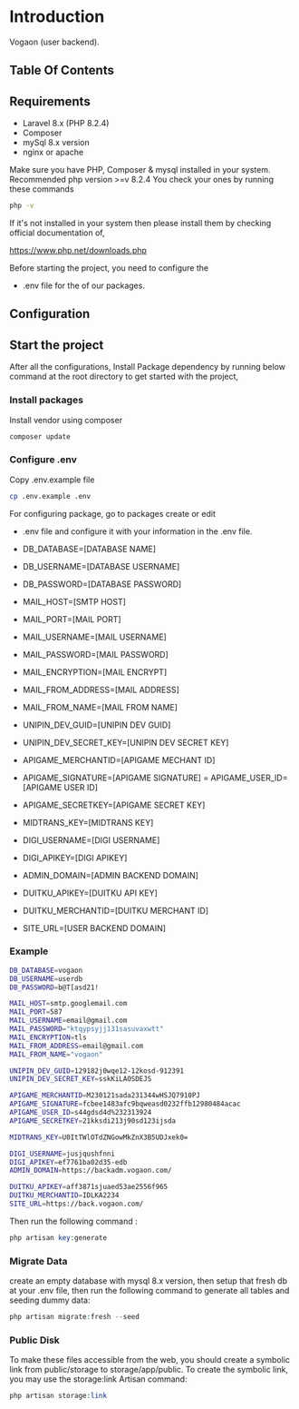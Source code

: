 
# Introduction

Vogaon (user backend).

## Table Of Contents

## Requirements
- Laravel 8.x (PHP 8.2.4)
- Composer
- mySql 8.x version
- nginx or apache


Make sure you have PHP, Composer & mysql installed in your system. Recommended php version >=v 8.2.4 You check your ones by running these commands
```bash
php -v
```
If it's not installed in your system then please install them by checking official documentation of,

https://www.php.net/downloads.php

Before starting the project, you need to configure the 
- .env
file for the of our packages.


## Configuration


## Start the project
After all the configurations, Install Package dependency by running below command at the root directory to get started with the project,

### Install packages
Install vendor using composer

```bash
composer update
```

### Configure .env
Copy .env.example file

```bash
cp .env.example .env
```

For configuring package, go to packages create or edit 
- .env
file and configure it with
your information in the .env file.

- DB_DATABASE=[DATABASE NAME]
- DB_USERNAME=[DATABASE USERNAME]
- DB_PASSWORD=[DATABASE PASSWORD]

- MAIL_HOST=[SMTP HOST]
- MAIL_PORT=[MAIL PORT]
- MAIL_USERNAME=[MAIL USERNAME]
- MAIL_PASSWORD=[MAIL PASSWORD]
- MAIL_ENCRYPTION=[MAIL ENCRYPT]
- MAIL_FROM_ADDRESS=[MAIL ADDRESS]
- MAIL_FROM_NAME=[MAIL FROM NAME]

- UNIPIN_DEV_GUID=[UNIPIN DEV GUID]
- UNIPIN_DEV_SECRET_KEY=[UNIPIN DEV SECRET KEY]

- APIGAME_MERCHANTID=[APIGAME MECHANT ID]
- APIGAME_SIGNATURE=[APIGAME SIGNATURE]
= APIGAME_USER_ID=[APIGAME USER ID]
- APIGAME_SECRETKEY=[APIGAME SECRET KEY]

- MIDTRANS_KEY=[MIDTRANS KEY]
- DIGI_USERNAME=[DIGI USERNAME]
- DIGI_APIKEY=[DIGI APIKEY]
- ADMIN_DOMAIN=[ADMIN BACKEND DOMAIN]

- DUITKU_APIKEY=[DUITKU API KEY]
- DUITKU_MERCHANTID=[DUITKU MERCHANT ID]
- SITE_URL=[USER BACKEND DOMAIN]

### Example
```bash
DB_DATABASE=vogaon
DB_USERNAME=userdb
DB_PASSWORD=b@T[asd21!

MAIL_HOST=smtp.googlemail.com
MAIL_PORT=587
MAIL_USERNAME=email@gmail.com
MAIL_PASSWORD="ktqypsyjj131sasuvaxwtt"
MAIL_ENCRYPTION=tls
MAIL_FROM_ADDRESS=email@gmail.com
MAIL_FROM_NAME="vogaon"

UNIPIN_DEV_GUID=129182j0wqe12-12kosd-912391
UNIPIN_DEV_SECRET_KEY=sskKiLAOSDEJS

APIGAME_MERCHANTID=M230121sada231344wHSJQ7910PJ
APIGAME_SIGNATURE=fcbee1483afc9bqweasd0232ffb12980484acac
APIGAME_USER_ID=s44gdsd4d%232313924
APIGAME_SECRETKEY=21kksdi213j90sd123ijsda

MIDTRANS_KEY=U0ItTWlOTdZNGowMkZnX3B5UDJxek0=

DIGI_USERNAME=jusjqushfnni
DIGI_APIKEY=ef7761ba02d35-edb
ADMIN_DOMAIN=https://backadm.vogaon.com/

DUITKU_APIKEY=aff3871sjuaed53ae2556f965
DUITKU_MERCHANTID=IDLKA2234
SITE_URL=https://back.vogaon.com/
```


Then run the following command :

```php
php artisan key:generate
```

### Migrate Data
create an empty database with mysql 8.x version, then setup that fresh db at your .env file, then run the following command to generate all tables and seeding dummy data:

```php
php artisan migrate:fresh --seed
```

### Public Disk
To make these files accessible from the web, you should create a symbolic link from public/storage to storage/app/public.
To create the symbolic link, you may use the storage:link Artisan command:

```php
php artisan storage:link
```
